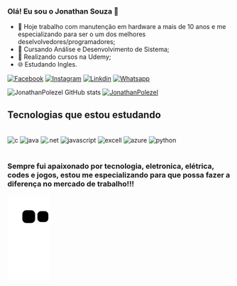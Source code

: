 ### Olá! Eu sou o Jonathan Souza 👋

- 🔭 Hoje trabalho com manutenção em hardware a mais de 10 anos e me especializando para ser o um dos melhores deselvolvedores/programadores;
- 📖 Cursando Análise e Desenvolvimento de Sistema;
- 📖 Realizando cursos na Udemy; 
- 🌐 Estudando Ingles.

 [![Facebook](https://img.shields.io/badge/Facebook-1877F2?style=for-the-badge&logo=facebook&logoColor=white)](https://www.facebook.com/JonathanSouza93)
 [![Instagram](https://img.shields.io/badge/Instagram-E4405F?style=for-the-badge&logo=instagram&logoColor=white)](https://www.instagram.com/jonathanpolezel93/)
 [![Linkdin](https://img.shields.io/badge/LinkedIn-0077B5?style=for-the-badge&logo=linkedin&logoColor=white)](https://www.linkedin.com/in/jonathan-souza-7283b1221/)
[![Whatsapp](https://img.shields.io/badge/WhatsApp-25D366?style=for-the-badge&logo=whatsapp&logoColor=white)](https://wa.me/5513974124438)


![JonathanPolezel GitHub stats](https://github-readme-stats.vercel.app/api?username=jonathanpolezel&show_icons=true&theme=dark)
[![JonathanPolezel](https://github-readme-stats.vercel.app/api/top-langs/?username=jonathanpolezel)](https://github.com/jonathanpolezel/github-readme-stats)

## Tecnologias que estou estudando

<div style="display: inline_block"><br>
<img align="center" alt="c" src="https://img.shields.io/badge/C-00599C?style=for-the-badge&logo=c&logoColor=white"/>
<img align="center" alt="java" src="https://img.shields.io/badge/Java-ED8B00?style=for-the-badge&logo=java&logoColor=white"/>
<img align="center" alt=".net" src="https://img.shields.io/badge/.NET-5C2D91?style=for-the-badge&logo=.net&logoColor=white"/>
<img align="center" alt="javascript" src="https://img.shields.io/badge/JavaScript-323330?style=for-the-badge&logo=javascript&logoColor=F7DF1E"/>
<img align="center" alt="excell" src="https://img.shields.io/badge/Microsoft_Excel-217346?style=for-the-badge&logo=microsoft-excel&logoColor=white"/>
<img align="center" alt="azure" src="https://img.shields.io/badge/Microsoft_Azure-0089D6?style=for-the-badge&logo=microsoft-azure&logoColor=white"/>
<img align="center" alt="python" src="https://img.shields.io/badge/Python-3776AB?style=for-the-badge&logo=python&logoColor=white"/>
  </div><br/>
  
  ### Sempre fui apaixonado por tecnologia, eletronica, elétrica, codes e jogos, estou me especializando para que possa fazer a diferença no mercado de trabalho!!!

 ![Snake animation](https://github.com/jonathanpolezel/jonathanpolezel/blob/output/github-contribution-grid-snake.svg)
